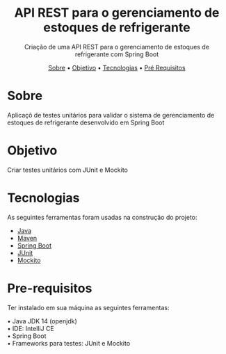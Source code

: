 <h1 align="center">API REST para o gerenciamento de estoques de refrigerante</h1>

<p align="center">Criação de uma API REST para o gerenciamento de estoques de refrigerante com Spring Boot</p>


<p align="center"> 
 <a href="#sobre">Sobre</a> •
 <a href="#objetivo">Objetivo</a> •
 <a href="#tecnologias">Tecnologias</a> • 
 <a href="#pre-requisitos">Pré Requisitos</a> 
 
</p>

# Sobre
<p>Aplicaçõ de testes unitários para validar o sistema de gerenciamento de estoques de refrigerante desenvolvido em Spring Boot</p>

# Objetivo
<p>
 Criar testes unitários com JUnit e Mockito
</p>

# Tecnologias
<p>As seguintes ferramentas foram usadas na construção do projeto:

- [Java](https://www.java.com/)
- [Maven](https://mvnrepository.com/)
- [Spring Boot](https://spring.io/)
- [JUnit](https://junit.org/)
- [Mockito](https://site.mockito.org/)


</p>

# Pre-requisitos
<p>Ter instalado em sua máquina as seguintes ferramentas:

•  Java  JDK 14 (openjdk) </br> 
•  IDE: IntelliJ CE </br> 
•  Spring Boot </br> 
•  Frameworks para testes: JUnit e Mockito </br>

</p>




